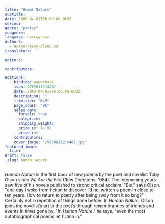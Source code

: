 ```yaml
---
title: "Human Nature"
subtitle:
date: 2000-04-01T06:00:00.000Z
series:
genre: "poetry"
subgenre:
language: Portuguese
authors:
  - author/toby-olson.md
translators:

editors:

contributors:

editions:
  - binding: paperback
    isbn: 9780811214407
    date: 2000-04-01T06:00:00.000Z
    description: ""
    trim_size: "6x9"
    page_count: "96"
    sales_data:
      forsale: true
      saleprice:
      shipping_weight:
      price_us: 14.95
      price_cn:
    contributors:
    cover_image: "/9780811214407.jpg"
featured_image:
  file:
draft: false
_slug: human-nature
---
```


_Human Nature_ is the first book of new poems by the poet and novelist Toby Olson since _We Are the Fire_ (New Directions. 1984). The intervening years saw five of his novels published to strong critical acclaim. "But," says Olson, "one day I woke from fiction to discover I’d not written a poem in close to ten years. How to return to poetry after being away from it so long?" Certainly not in repetition of things done before. In _Human Nature_, Olson joins the novelist’s art to the poet’s through remembrances of friends and events in times gone by. "In _Human Nature_," he says, "even the most autobiographical poems let fiction in."
